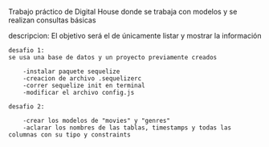 Trabajo práctico de Digital House donde se trabaja con modelos y se realizan consultas básicas

descripcion: El objetivo será el de únicamente listar y mostrar la información

    desafio 1:
    se usa una base de datos y un proyecto previamente creados

        -instalar paquete sequelize
        -creacion de archivo .sequelizerc
        -correr sequelize init en terminal
        -modificar el archivo config.js

    desafio 2:

        -crear los modelos de "movies" y "genres"
        -aclarar los nombres de las tablas, timestamps y todas las columnas con su tipo y constraints
    